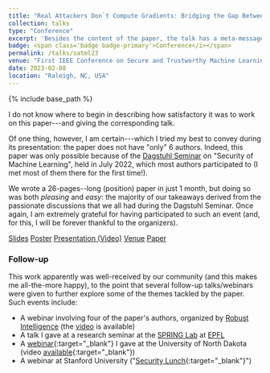 ```yaml
---
title: "Real Attackers Don`t Compute Gradients: Bridging the Gap Between Adversarial ML Research and Practice"
collection: talks
type: "Conference"
excerpt: 'Besides the content of the paper, the talk has a meta-message.'
badge: <span class='badge badge-primary'>Conference</i></span>
permalink: /talks/satml23
venue: "First IEEE Conference on Secure and Trustworthy Machine Learning"
date: 2023-02-08
location: "Raleigh, NC, USA"
---
```

{% include base_path %}

I do not know where to begin in describing how satisfactory it was to work on this paper---and giving the corresponding talk. 

Of one thing, however, I am certain---which I tried my best to convey during its presentation: the paper does not have "only" 6 authors. Indeed, this paper was only possible because of the [Dagstuhl Seminar](https://www.dagstuhl.de/en/seminars/seminar-calendar/seminar-details/22281) on "Security of Machine Learning", held in July 2022, which most authors participated to (I met most of them there for the first time!).

We wrote a 26-pages--long (position) paper in just 1 month, but doing so was both _pleasing_ and _easy_: the majority of our takeaways derived from the passionate discussions that we all had during the Dagstuhl Seminar. Once again, I am extremely grateful for having participated to such an event (and, for this, I will be forever thankful to the organizers).



<a class="btn btn-outline-primary my-1 mr-1 btn-sm" href="{{ base_path }}/files/talks/satml23.pdf" target="_blank" rel="noopener">Slides</a>
<a class="btn btn-outline-primary my-1 mr-1 btn-sm" href="{{ base_path }}/files/talks/satml23_poster.pdf" target="_blank" rel="noopener">Poster</a>
<a class="btn btn-outline-primary my-1 mr-1 btn-sm" href="https://www.youtube.com/watch?v=hDz3xWAEV_o" target="_blank" rel="noopener">Presentation (Video)</a>
<a class="btn btn-outline-primary my-1 mr-1 btn-sm" href="https://satml.org/" target="_blank" rel="noopener">Venue</a>
<a class="btn btn-outline-primary my-1 mr-1 btn-sm" href="{{base_path}}/publications/satml23" rel="noopener">Paper</a>


### Follow-up

This work apparently was well-received by our community (and this makes me all-the-more happy), to the point that several follow-up talks/webinars were given to further explore some of the themes tackled by the paper. Such events include:

* A webinar involving four of the paper's authors, organized by [Robust Intelligence](https://us06web.zoom.us/webinar/register/9716757880895/WN_b5VZdl8jQ4uMJzDTe0y1LQ) (the [video](https://www.youtube.com/watch?v=6ZQli55AKwQ) is available)
* A talk I gave at a research seminar at the [SPRING Lab](https://spring.epfl.ch/research/) at [EPFL](https://www.epfl.ch/en/)
* A [webinar](https://calendar.und.edu/event/c2srair_initiative_-_virtual_colloquia_series_on_cybersecurity_and_artificial_intelligence_7121){:target="_blank"} I gave at the University of North Dakota (video [available](https://www.youtube.com/watch?v=BxvmNlddPoE){:target="_blank"})
* A webinar at Stanford University ("[Security Lunch](https://securitylunch.stanford.edu/){:target="_blank"}")